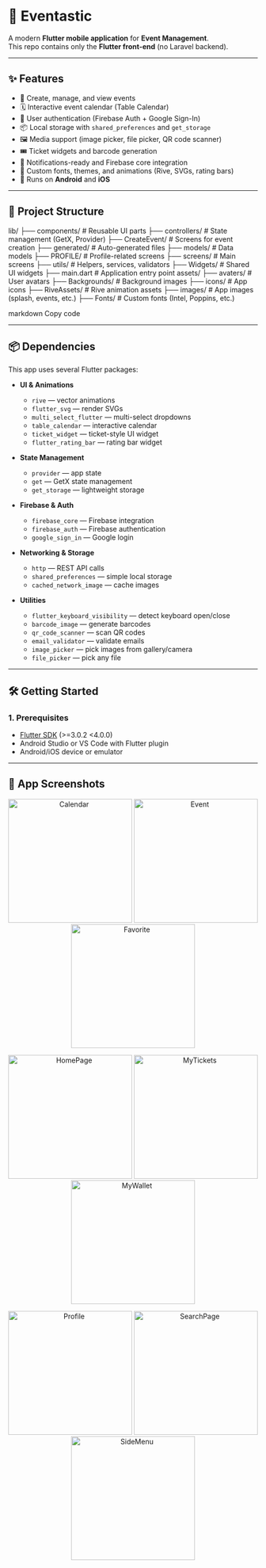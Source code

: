 # 📱 Eventastic 

A modern **Flutter mobile application** for **Event Management**.  
This repo contains only the **Flutter front-end** (no Laravel backend).  

---

## ✨ Features  

- 📅 Create, manage, and view events  
- 🗓 Interactive event calendar (Table Calendar)  
- 👥 User authentication (Firebase Auth + Google Sign-In)  
- 📦 Local storage with `shared_preferences` and `get_storage`  
- 🖼️ Media support (image picker, file picker, QR code scanner)  
- 🎟️ Ticket widgets and barcode generation  
- 🔔 Notifications-ready and Firebase core integration  
- 🎨 Custom fonts, themes, and animations (Rive, SVGs, rating bars)  
- 📱 Runs on **Android** and **iOS**  

---

## 📁 Project Structure  

lib/
├── components/ # Reusable UI parts
├── controllers/ # State management (GetX, Provider)
├── CreateEvent/ # Screens for event creation
├── generated/ # Auto-generated files
├── models/ # Data models
├── PROFILE/ # Profile-related screens
├── screens/ # Main screens
├── utils/ # Helpers, services, validators
├── Widgets/ # Shared UI widgets
├── main.dart # Application entry point
assets/
├── avaters/ # User avatars
├── Backgrounds/ # Background images
├── icons/ # App icons
├── RiveAssets/ # Rive animation assets
├── images/ # App images (splash, events, etc.)
├── Fonts/ # Custom fonts (Intel, Poppins, etc.)

markdown
Copy code

---

## 📦 Dependencies  

This app uses several Flutter packages:

- **UI & Animations**  
  - `rive` — vector animations  
  - `flutter_svg` — render SVGs  
  - `multi_select_flutter` — multi-select dropdowns  
  - `table_calendar` — interactive calendar  
  - `ticket_widget` — ticket-style UI widget  
  - `flutter_rating_bar` — rating bar widget  

- **State Management**  
  - `provider` — app state  
  - `get` — GetX state management  
  - `get_storage` — lightweight storage  

- **Firebase & Auth**  
  - `firebase_core` — Firebase integration  
  - `firebase_auth` — Firebase authentication  
  - `google_sign_in` — Google login  

- **Networking & Storage**  
  - `http` — REST API calls  
  - `shared_preferences` — simple local storage  
  - `cached_network_image` — cache images  

- **Utilities**  
  - `flutter_keyboard_visibility` — detect keyboard open/close  
  - `barcode_image` — generate barcodes  
  - `qr_code_scanner` — scan QR codes  
  - `email_validator` — validate emails  
  - `image_picker` — pick images from gallery/camera  
  - `file_picker` — pick any file  

---

## 🛠️ Getting Started  

### 1. Prerequisites  
- [Flutter SDK](https://docs.flutter.dev/get-started/install) (>=3.0.2 <4.0.0)  
- Android Studio or VS Code with Flutter plugin  
- Android/iOS device or emulator  

---

## 📸 App Screenshots

<p align="center">
  <img src="docs/screenshots/calendar.jpg"   alt="Calendar"   width="250" />
  <img src="docs/screenshots/Event.jpg"      alt="Event"      width="250" />
  <img src="docs/screenshots/Favorite.jpg"   alt="Favorite"   width="250" />
</p>
<p align="center">
  <img src="docs/screenshots/HomePage.jpg"   alt="HomePage"   width="250" />
  <img src="docs/screenshots/MyTickets.jpg"  alt="MyTickets"  width="250" />
  <img src="docs/screenshots/MyWallet.jpg"   alt="MyWallet"   width="250" />
</p>
<p align="center">
  <img src="docs/screenshots/profile.jpg"    alt="Profile"    width="250" />
  <img src="docs/screenshots/SearchPage.jpg" alt="SearchPage" width="250" />
  <img src="docs/screenshots/SideMenu.jpg"   alt="SideMenu"   width="250" />
</p>





